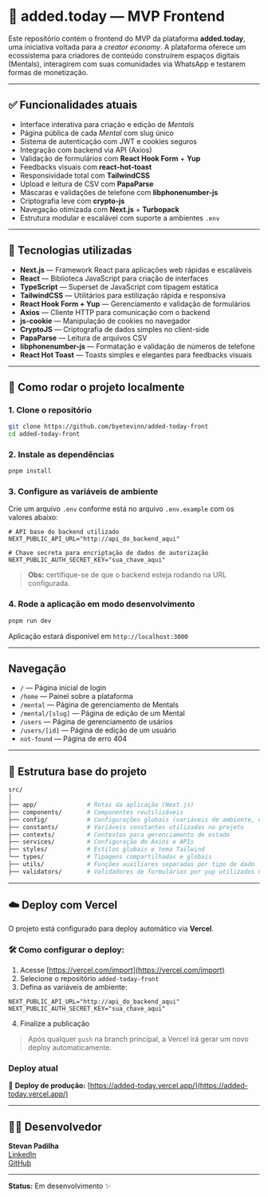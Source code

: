 # 🎨 added.today — MVP Frontend

Este repositório contém o frontend do MVP da plataforma **added.today**, uma iniciativa voltada para a _creator economy_. A plataforma oferece um ecossistema para criadores de conteúdo construírem espaços digitais (Mentals), interagirem com suas comunidades via WhatsApp e testarem formas de monetização.

---

## ✅ Funcionalidades atuais

- Interface interativa para criação e edição de _Mentals_
- Página pública de cada _Mental_ com slug único
- Sistema de autenticação com JWT e cookies seguros
- Integração com backend via API (Axios)
- Validação de formulários com **React Hook Form** + **Yup**
- Feedbacks visuais com **react-hot-toast**
- Responsividade total com **TailwindCSS**
- Upload e leitura de CSV com **PapaParse**
- Máscaras e validações de telefone com **libphonenumber-js**
- Criptografia leve com **crypto-js**
- Navegação otimizada com **Next.js** + **Turbopack**
- Estrutura modular e escalável com suporte a ambientes `.env`

---

## 🚀 Tecnologias utilizadas

- **Next.js** — Framework React para aplicações web rápidas e escaláveis
- **React** — Biblioteca JavaScript para criação de interfaces
- **TypeScript** — Superset de JavaScript com tipagem estática
- **TailwindCSS** — Utilitários para estilização rápida e responsiva
- **React Hook Form + Yup** — Gerenciamento e validação de formulários
- **Axios** — Cliente HTTP para comunicação com o backend
- **js-cookie** — Manipulação de cookies no navegador
- **CryptoJS** — Criptografia de dados simples no client-side
- **PapaParse** — Leitura de arquivos CSV
- **libphonenumber-js** — Formatação e validação de números de telefone
- **React Hot Toast** — Toasts simples e elegantes para feedbacks visuais

---

## 🧪 Como rodar o projeto localmente

### 1. Clone o repositório

```bash
git clone https://github.com/byetevinn/added-today-front
cd added-today-front
```

### 2. Instale as dependências

```bash
pnpm install
```

### 3. Configure as variáveis de ambiente

Crie um arquivo `.env` conforme está no arquivo `.env.example` com os valores abaixo:

```env
# API base do backend utilizado
NEXT_PUBLIC_API_URL="http://api_do_backend_aqui"

# Chave secreta para encriptação de dados de autorização
NEXT_PUBLIC_AUTH_SECRET_KEY="sua_chave_aqui"
```

> **Obs:** certifique-se de que o backend esteja rodando na URL configurada.

### 4. Rode a aplicação em modo desenvolvimento

```bash
pnpm run dev
```

Aplicação estará disponível em `http://localhost:3000`

---

## Navegação

- `/` — Página inicial de login
- `/home` — Painel sobre a plataforma
- `/mental` — Página de gerenciamento de Mentals
- `/mental/[slug]` — Página de edição de um Mental
- `/users` — Página de gerenciamento de usários
- `/users/[id]` — Página de edição de um usuário
- `not-found` — Página de erro 404

---

## 📁 Estrutura base do projeto

```bash
src/
│
├── app/              # Rotas da aplicação (Next.js)
├── components/       # Componentes reutilizáveis
├── config/           # Configurações globais (variáveis de ambiente, etc.)
├── constants/        # Variáveis constantes utilizadas no projeto
├── contexts/         # Contextos para gerenciamento de estado
├── services/         # Configuração do Axios e APIs
├── styles/           # Estilos globais e tema Tailwind
└── types/            # Tipagens compartilhadas e globais
├── utils/            # Funções auxiliares separadas por tipo de dado
├── validators/       # Validadores de formulários por yup utilizados no projeto
```

---

## ☁️ Deploy com Vercel

O projeto está configurado para deploy automático via **Vercel**.

### 🛠 Como configurar o deploy:

1. Acesse [https://vercel.com/import](https://vercel.com/import)
2. Selecione o repositório `added-today-front`
3. Defina as variáveis de ambiente:

```env
NEXT_PUBLIC_API_URL="http://api_do_backend_aqui"
NEXT_PUBLIC_AUTH_SECRET_KEY="sua_chave_aqui"
```

4. Finalize a publicação

> Após qualquer `push` na branch principal, a Vercel irá gerar um novo deploy automaticamente.

### Deploy atual

🔗 **Deploy de produção:** [https://added-today.vercel.app/](https://added-today.vercel.app/)

---

## 🧑‍💻 Desenvolvedor

**Stevan Padilha**\
[LinkedIn](https://www.linkedin.com/in/stevan-santos-510851235/)\
[GitHub](https://github.com/byetevinn)

---

**Status:** Em desenvolvimento ✨
